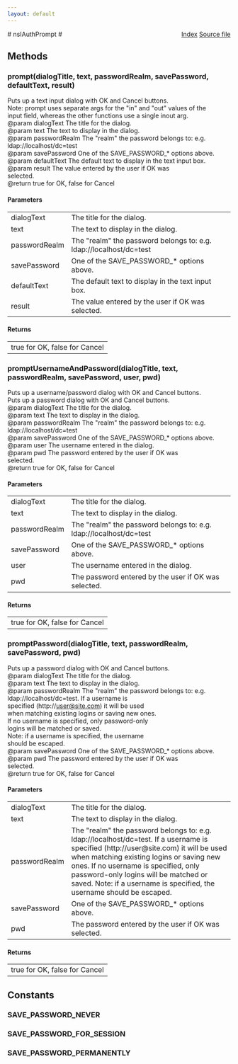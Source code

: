 ```yaml
---
layout: default
---
```

<div class='links' style='float:right'><a href="../index.html">Index</a>
<a href="http://dxr.mozilla.org/mozilla-central/source/netwerk/base/public/nsIAuthPrompt.idl">Source file</a>
</div>
# nsIAuthPrompt #

## Methods ##

### prompt(dialogTitle, text, passwordRealm, savePassword, defaultText, result) ###
  
Puts up a text input dialog with OK and Cancel buttons.  
Note: prompt uses separate args for the "in" and "out" values of the  
      input field, whereas the other functions use a single inout arg.  
@param  dialogText    The title for the dialog.  
@param  text          The text to display in the dialog.  
@param  passwordRealm The "realm" the password belongs to: e.g.  
                      ldap://localhost/dc=test  
@param  savePassword  One of the SAVE_PASSWORD_* options above.  
@param  defaultText   The default text to display in the text input box.  
@param  result        The value entered by the user if OK was  
                      selected.  
@return true for OK, false for Cancel  
  

#### Parameters ####

<table>

<tr>
<td>dialogText</td>
<td>The title for the dialog.  
</td>
</tr>

<tr>
<td>text</td>
<td>The text to display in the dialog.  
</td>
</tr>

<tr>
<td>passwordRealm</td>
<td>The "realm" the password belongs to: e.g.  
                      ldap://localhost/dc=test  
</td>
</tr>

<tr>
<td>savePassword</td>
<td>One of the SAVE_PASSWORD_* options above.  
</td>
</tr>

<tr>
<td>defaultText</td>
<td>The default text to display in the text input box.  
</td>
</tr>

<tr>
<td>result</td>
<td>The value entered by the user if OK was  
                      selected.  
</td>
</tr>

</table>

#### Returns ####

<table>

<tr>
<td>true for OK, false for Cancel  
</td>
</tr>

</table>

### promptUsernameAndPassword(dialogTitle, text, passwordRealm, savePassword, user, pwd) ###
  
Puts up a username/password dialog with OK and Cancel buttons.  
Puts up a password dialog with OK and Cancel buttons.  
@param  dialogText    The title for the dialog.  
@param  text          The text to display in the dialog.  
@param  passwordRealm The "realm" the password belongs to: e.g.  
                      ldap://localhost/dc=test  
@param  savePassword  One of the SAVE_PASSWORD_* options above.  
@param  user          The username entered in the dialog.  
@param  pwd           The password entered by the user if OK was  
                      selected.  
@return true for OK, false for Cancel  
  

#### Parameters ####

<table>

<tr>
<td>dialogText</td>
<td>The title for the dialog.  
</td>
</tr>

<tr>
<td>text</td>
<td>The text to display in the dialog.  
</td>
</tr>

<tr>
<td>passwordRealm</td>
<td>The "realm" the password belongs to: e.g.  
                      ldap://localhost/dc=test  
</td>
</tr>

<tr>
<td>savePassword</td>
<td>One of the SAVE_PASSWORD_* options above.  
</td>
</tr>

<tr>
<td>user</td>
<td>The username entered in the dialog.  
</td>
</tr>

<tr>
<td>pwd</td>
<td>The password entered by the user if OK was  
                      selected.  
</td>
</tr>

</table>

#### Returns ####

<table>

<tr>
<td>true for OK, false for Cancel  
</td>
</tr>

</table>

### promptPassword(dialogTitle, text, passwordRealm, savePassword, pwd) ###
  
Puts up a password dialog with OK and Cancel buttons.  
@param  dialogText    The title for the dialog.  
@param  text          The text to display in the dialog.  
@param  passwordRealm The "realm" the password belongs to: e.g.  
                      ldap://localhost/dc=test. If a username is  
                      specified (http://user@site.com) it will be used  
                      when matching existing logins or saving new ones.  
                      If no username is specified, only password-only  
                      logins will be matched or saved.  
                      Note: if a username is specified, the username  
                      should be escaped.  
@param  savePassword  One of the SAVE_PASSWORD_* options above.  
@param  pwd           The password entered by the user if OK was  
                      selected.  
@return true for OK, false for Cancel  
  

#### Parameters ####

<table>

<tr>
<td>dialogText</td>
<td>The title for the dialog.  
</td>
</tr>

<tr>
<td>text</td>
<td>The text to display in the dialog.  
</td>
</tr>

<tr>
<td>passwordRealm</td>
<td>The "realm" the password belongs to: e.g.  
                      ldap://localhost/dc=test. If a username is  
                      specified (http://user@site.com) it will be used  
                      when matching existing logins or saving new ones.  
                      If no username is specified, only password-only  
                      logins will be matched or saved.  
                      Note: if a username is specified, the username  
                      should be escaped.  
</td>
</tr>

<tr>
<td>savePassword</td>
<td>One of the SAVE_PASSWORD_* options above.  
</td>
</tr>

<tr>
<td>pwd</td>
<td>The password entered by the user if OK was  
                      selected.  
</td>
</tr>

</table>

#### Returns ####

<table>

<tr>
<td>true for OK, false for Cancel  
</td>
</tr>

</table>

## Constants ##

### SAVE_PASSWORD_NEVER ###

### SAVE_PASSWORD_FOR_SESSION ###

### SAVE_PASSWORD_PERMANENTLY ###
